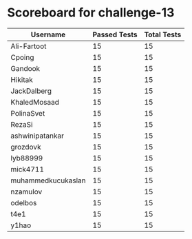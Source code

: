 # Scoreboard for challenge-13
| Username   | Passed Tests | Total Tests |
|------------|--------------|-------------|
| Ali-Fartoot | 15 | 15 |
| Cpoing | 15 | 15 |
| Gandook | 15 | 15 |
| Hikitak | 15 | 15 |
| JackDalberg | 15 | 15 |
| KhaledMosaad | 15 | 15 |
| PolinaSvet | 15 | 15 |
| RezaSi | 15 | 15 |
| ashwinipatankar | 15 | 15 |
| grozdovk | 15 | 15 |
| lyb88999 | 15 | 15 |
| mick4711 | 15 | 15 |
| muhammedkucukaslan | 15 | 15 |
| nzamulov | 15 | 15 |
| odelbos | 15 | 15 |
| t4e1 | 15 | 15 |
| y1hao | 15 | 15 |
